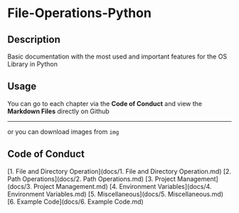 # File-Operations-Python

## Description
Basic documentation with the most used and important features for the OS Library in Python

## Usage
You can go to each chapter via the **Code of Conduct** and view the **Markdown Files** directly on Github

------------


or you can download images from `img`


## Code of Conduct

[1. File and Directory Operation](docs/1. File and Directory Operation.md)
[2. Path Operations](docs/2. Path Operations.md)
[3. Project Management](docs/3. Project Management.md)
[4. Environment Variables](docs/4. Environment Variables.md)
[5. Miscellaneous](docs/5. Miscellaneous.md)
[6. Example Code](docs/6. Example Code.md)
